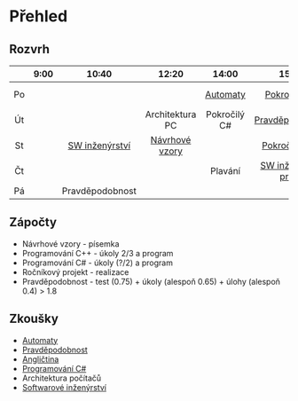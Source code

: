 # Přehled

## Rozvrh

|      | 9:00 |                            10:40                             |                            12:20                             |                          14:00                          |                            15:40                             |                            17:20                             |                       18:15                        |
| :--: | :--: | :----------------------------------------------------------: | :----------------------------------------------------------: | :-----------------------------------------------------: | :----------------------------------------------------------: | :----------------------------------------------------------: | :------------------------------------------------: |
|  Po  |      |                                                              |                                                              | [Automaty](https://dl1.cuni.cz/course/view.php?id=5119) | [Pokročilý C#](https://d3s.mff.cuni.cz/legacy/teaching/advanced_dotnet/) | [SW inženýrství](https://cunicz-my.sharepoint.com/:x:/g/personal/11165798_cuni_cz/EYVu9SqPjN1KstQNw3Fys8IBKN0Ebm8LdcZhwI6ahblgcg) |                                                    |
|  Út  |      |                                                              |                       Architektura PC                        |                      Pokročilý C#                       | [Pravděpodobnost](https://kam.mff.cuni.cz/owl/c/ls2022/past-rs/) |                       Automaty a gram                        |                                                    |
|  St  |      | [SW inženýrství](https://cunicz-my.sharepoint.com/:f:/g/personal/11165798_cuni_cz/EgKI3IKkpt1AkqjQIHan22oBerY2NTJ6dihmmrLHf_3Izw) | [Návrhové vzory](https://www.ksi.mff.cuni.cz/teaching/nprg024-web/) |                                                         | [Pokročilé C++](https://www.ksi.mff.cuni.cz/teaching/nprg051-web/) |                          Ročníkový                           |                                                    |
|  Čt  |      |                                                              |                                                              |                         Plavání                         | [SW inženýrství praxe](https://cunicz-my.sharepoint.com/:w:/g/personal/11165798_cuni_cz/EeO_kOdgkdVCuyDOEHS6WW0B627MnOQfA0XI5U-U3pX0yg?e=ChqBwN) |                                                              | [Fyzika](http://utf.mff.cuni.cz/seminare/filos.pl) |
|  Pá  |      |                       Pravděpodobnost                        |                                                              |                                                         |                                                              |                                                              |                                                    |

## Zápočty

* Návrhové vzory - písemka
* Programování C++ - úkoly 2/3 a program
* Programování C# - úkoly (?/2) a program
* Ročníkový projekt - realizace
* Pravděpodobnost - test (0.75) + úkoly (alespoň 0.65) + úlohy (alespoň 0.4) > 1.8

## Zkoušky

* [Automaty](https://dl1.cuni.cz/course/view.php?id=5119)
* [Pravděpodobnost](https://dl1.cuni.cz/course/view.php?id=12069)
* [Angličtina](https://www.mff.cuni.cz/cs/kjp/vyuka-anglictiny/prubeh-zkousky-z-anglictiny)
* [Programování C#](https://d3s.mff.cuni.cz/cz/teaching/nprg038/#informace-o-zkou%c5%a1ce)
* Architektura počítačů
* [Softwarové inženýrství](https://cunicz-my.sharepoint.com/personal/11165798_cuni_cz/_layouts/15/onedrive.aspx?ga=1&id=%2Fpersonal%2F11165798%5Fcuni%5Fcz%2FDocuments%2FNSWI041%2Fmaterials)
